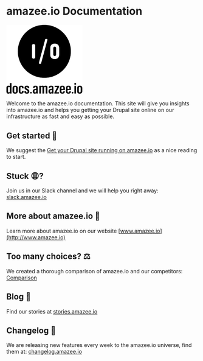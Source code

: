 # amazee.io Documentation
  
  
<img src="./Docs_amazeeio.png" width="200" />


Welcome to the amazee.io documentation. This site will give you insights into amazee.io and helps you getting your Drupal site online on our infrastructure as fast and easy as possible.

## Get started 🚀

We suggest the [Get your Drupal site running on amazee.io](step_by_step_guides/get_your_drupal_site_running_on_amazeeio.md) as a nice reading to start.

## Stuck 😩? 

Join us in our Slack channel and we will help you right away: [slack.amazee.io](https://slack.amazee.io)

## More about amazee.io 🎉

Learn more about amazee.io on our website [www.amazee.io](http://www.amazee.io)

## Too many choices? ⚖

We created a thorough comparison of amazee.io and our competitors: [Comparison](./comparison.md) 

## Blog 📖

Find our stories at [stories.amazee.io](https://stories.amazee.io)

## Changelog 📃

We are releasing new features every week to the amazee.io universe, find them at: [changelog.amazee.io](http://changelog.amazee.io) 